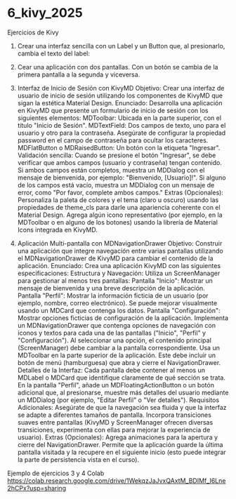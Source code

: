 # 6_kivy_2025
Ejercicios de Kivy 

1) Crear una interfaz sencilla con un Label y un Button que, al presionarlo, cambia el texto del label:

2) Cear una aplicación con dos pantallas. Con un botón se cambia de la primera pantalla a la segunda y viceversa.

3) Interfaz de Inicio de Sesión con KivyMD
Objetivo:
Crear una interfaz de usuario de inicio de sesión utilizando los componentes de KivyMD que sigan la estética Material Design.
Enunciado:
Desarrolla una aplicación en KivyMD que presente un formulario de inicio de sesión con los siguientes elementos:
MDToolbar: Ubicada en la parte superior, con el título "Inicio de Sesión".
MDTextField: Dos campos de texto, uno para el usuario y otro para la contraseña. Asegúrate de configurar la propiedad password en el campo de contraseña para ocultar los caracteres.
MDFlatButton o MDRaisedButton: Un botón con la etiqueta "Ingresar".
Validación sencilla:
Cuando se presione el botón "Ingresar", se debe verificar que ambos campos (usuario y contraseña) tengan contenido.
Si ambos campos están completos, muestra un MDDialog con el mensaje de bienvenida, por ejemplo: "Bienvenido, [Usuario]!".
Si alguno de los campos está vacío, muestra un MDDialog con un mensaje de error, como "Por favor, complete ambos campos."
Extras (Opcionales):
Personaliza la paleta de colores y el tema (claro u oscuro) usando las propiedades de theme_cls para darle una apariencia coherente con el Material Design.
Agrega algún icono representativo (por ejemplo, en la MDToolbar o en alguno de los botones) usando la librería de Material Icons integrada en KivyMD.

4) Aplicación Multi-pantalla con MDNavigationDrawer
Objetivo:
Construir una aplicación que integre navegación entre varias pantallas utilizando el MDNavigationDrawer de KivyMD para cambiar el contenido de la aplicación.
Enunciado:
Crea una aplicación KivyMD con las siguientes especificaciones:
Estructura y Navegación:
Utiliza un ScreenManager para gestionar al menos tres pantallas:
Pantalla "Inicio": Mostrar un mensaje de bienvenida y una breve descripción de la aplicación.
Pantalla "Perfil": Mostrar la información ficticia de un usuario (por ejemplo, nombre, correo electrónico). Se puede mejorar visualmente usando un MDCard que contenga los datos.
Pantalla "Configuración": Mostrar opciones ficticias de configuración de la aplicación.
Implementa un MDNavigationDrawer que contenga opciones de navegación con íconos y textos para cada una de las pantallas ("Inicio", "Perfil" y "Configuración"). Al seleccionar una opción, el contenido principal (ScreenManager) debe cambiar a la pantalla correspondiente.
Usa un MDToolbar en la parte superior de la aplicación. Este debe incluir un botón de menú (hamburguesa) que abra y cierre el NavigationDrawer.
Detalles de la Interfaz:
Cada pantalla debe contener al menos un MDLabel o MDCard que identifique claramente de qué sección se trata.
En la pantalla "Perfil", añade un MDFloatingActionButton o un botón adicional que, al presionarse, muestre más detalles del usuario mediante un MDDialog (por ejemplo, "Editar Perfil" o "Ver detalles").
Requisitos Adicionales:
Asegúrate de que la navegación sea fluida y que la interfaz se adapte a diferentes tamaños de pantalla.
Incorpora transiciones suaves entre pantallas (KivyMD y ScreenManager ofrecen diversas transiciones, experimenta con ellas para mejorar la experiencia de usuario).
Extras (Opcionales):
Agrega animaciones para la apertura y cierre del NavigationDrawer.
Permite que la aplicación guarde la última pantalla visitada y la recupere en el siguiente inicio (esto puede integrar la parte de persistencia vista en el curso).

Ejemplo de ejercicios 3 y 4 Colab https://colab.research.google.com/drive/1WekqzJaJvxQAxtM_BDIMf_I6Lne2hCPx?usp=sharing
